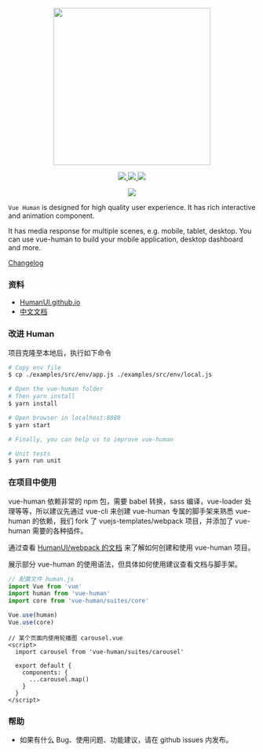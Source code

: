 <p align="center">
  <img width="320" src="https://raw.githubusercontent.com/HumanUI/vue-human/master/docs/vue-human.jpg">
</p>

<p align="center">
  <a href="https://www.npmjs.com/package/vue-human" title="npm">
    <img src="https://badge.fury.io/js/vue-human.svg">
  </a>
  <a href="https://minowu.gitbooks.io/vue-human" title="gitbook">
    <img src="https://img.shields.io/badge/gitbook-中文文档-brightgreen.svg?style=flat-square">
  </a>
  <span title="License MIT">
    <img src="https://img.shields.io/badge/license-MIT-brightgreen.svg?style=flat-square">
  </span>
</p>

<p align="center">
  <a href="https://circleci.com/gh/HumanUI/vue-human/tree/master" title="CircleCI">
    <img src="https://circleci.com/gh/HumanUI/vue-human/tree/master.svg?style=svg">
  </a>
</p>

`Vue Human` is designed for high quality user experience. It has rich interactive and animation component.

It has media response for multiple scenes, e.g. mobile, tablet, desktop. You can use vue-human to build your mobile application, desktop dashboard and more.

[Changelog](https://github.com/HumanUI/vue-human/releases)

### 资料

* [HumanUI.github.io](https://HumanUI.github.io)
* [中文文档](https://minowu.gitbooks.io/vue-human)

### 改进 Human

项目克隆至本地后，执行如下命令

``` bash
# Copy env file
$ cp ./examples/src/env/app.js ./examples/src/env/local.js

# Open the vue-human folder
# Then yarn install
$ yarn install

# Open browser in localhost:8888
$ yarn start

# Finally, you can help us to improve vue-human

# Unit tests
$ yarn run unit
```

### 在项目中使用

vue-human 依赖非常的 npm 包，需要 babel 转换，sass 编译，vue-loader 处理等等，所以建议先通过 vue-cli 来创建 vue-human 专属的脚手架来熟悉 vue-human 的依赖，我们 fork 了 vuejs-templates/webpack 项目，并添加了 vue-human 需要的各种插件。

通过查看 [HumanUI/webpack 的文档](https://github.com/HumanUI/webpack) 来了解如何创建和使用 vue-human 项目。

展示部分 vue-human 的使用语法，但具体如何使用建议查看文档与脚手架。

``` javascript
// 配置文件 human.js
import Vue from 'vue'
import human from 'vue-human'
import core from 'vue-human/suites/core'

Vue.use(human)
Vue.use(core)
```

``` vue
// 某个页面内使用轮播图 carousel.vue
<script>
  import carousel from 'vue-human/suites/carousel'

  export default {
    components: {
      ...carousel.map()
    }
  }
</script>
```

### 帮助

* 如果有什么 Bug、使用问题、功能建议，请在 github issues 内发布。
